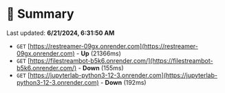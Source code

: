 # 📖 Summary
Last updated: **6/21/2024, 6:31:50 AM**

- `GET` [https://restreamer-09gx.onrender.com](https://restreamer-09gx.onrender.com) - **Up** (21366ms)
- `GET` [https://filestreambot-b5k6.onrender.com/](https://filestreambot-b5k6.onrender.com/) - **Down** (155ms)
- `GET` [https://jupyterlab-python3-12-3.onrender.com](https://jupyterlab-python3-12-3.onrender.com) - **Down** (192ms)
